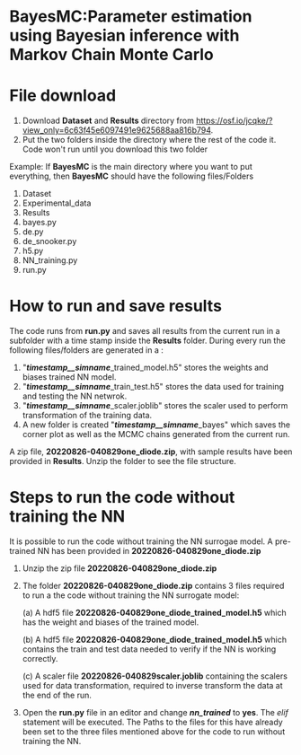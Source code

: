 # BayesMC:Parameter estimation using Bayesian inference with Markov Chain Monte Carlo


# File download 
1. Download **Dataset** and **Results** directory from https://osf.io/jcqke/?view_only=6c63f45e6097491e9625688aa816b794.
2. Put the two folders inside the directory where the rest of the code it. Code won't run until you download this two folder

Example: 
If **BayesMC** is the main directory where you want to put everything, then **BayesMC** should have the following files/Folders

1. Dataset
2. Experimental_data
3. Results
4. bayes.py
5. de.py
6. de_snooker.py
7. h5.py
8. NN_training.py
9. run.py

# How to run and save results

The code runs from **run.py** and saves all results from the current run in a subfolder with a time stamp inside the **Results** folder.
During every run the following files/folders are generated in a :
1. "**_timestamp__simname_**_trained_model.h5" stores the weights and biases trained NN model.
2. "**_timestamp__simname_**_train_test.h5" stores the data used for training and testing the NN netwrok.
3. "**_timestamp__simname_**_scaler.joblib" stores the scaler used to perform transformation of the training data.
4. A new folder is created "**_timestamp__simname_**_bayes" which saves the corner plot as well as the MCMC chains generated from the current run.

A zip file, **20220826-040829one_diode.zip**, with sample results have been provided in **Results**. Unzip the folder to see the file structure.

# Steps to run the code without training the NN
It is possible to run the code without training the NN surrogae model. A pre-trained NN has been provided in **20220826-040829one_diode.zip**
1. Unzip the zip file **20220826-040829one_diode.zip**
2. The folder **20220826-040829one_diode.zip** contains 3 files required to run a the code without training the NN surrogate model:

    (a) A hdf5 file **20220826-040829one_diode_trained_model.h5** which has the weight and biases of the trained model.

    (b) A hdf5 file **20220826-040829one_diode_trained_model.h5** which contains the train and test data needed to verify if the NN is working correctly.

    (c) A scaler file **20220826-040829scaler.joblib** containing the scalers used for data transformation, required to inverse transform the data at the end of the run.
3. Open the **run.py** file in an editor and change **_nn_trained_** to **yes**. The _elif_ statement will be executed. The Paths to the files for this have already been set to the three files mentioned above for the code to run without training the NN.




